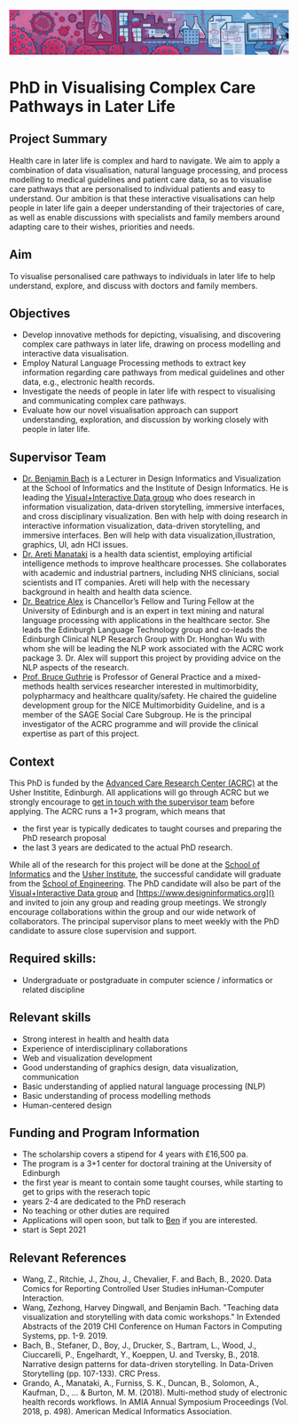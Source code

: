 ![](figures/Doctors_Covid19.jpg)


# PhD in Visualising Complex Care Pathways in Later Life

## Project Summary

Health care in later life is complex and hard to navigate. We aim to apply a combination of data visualisation, natural language processing, and process modelling to medical guidelines and patient care data, so as to visualise care pathways that are personalised to individual patients and easy to understand. Our ambition is that these interactive visualisations can help people in later life gain a deeper understanding of their trajectories of care, as well as enable discussions with specialists and family members around adapting care to their wishes, priorities and needs.

## Aim

To visualise personalised care pathways to individuals in later life to help understand, explore, and discuss with doctors and family members.

## Objectives
* Develop innovative methods for depicting, visualising, and discovering
complex care pathways in later life, drawing on process modelling and interactive data visualisation.
* Employ Natural Language Processing methods to extract key information regarding care pathways from medical guidelines and other data, e.g., electronic health records.
* Investigate the needs of people in later life with respect to visualising and communicating complex care pathways.
* Evaluate how our novel visualisation approach can support understanding, exploration, and discussion by working closely with people in later life.


## Supervisor Team

* [Dr. Benjamin Bach](http://benjbach.me) is a Lecturer in Design Informatics and Visualization at the School of Informatics and the Institute of Design Informatics. He is leading the [Visual+Interactive Data group](http://visualinteractivedata.github.io) who does research in information visualization, data-driven storytelling, immersive interfaces, and cross disciplinary visualization. Ben with help with doing research in interactive information visualization, data-driven storytelling, and immersive interfaces. Ben will help with data visualization,illustration, graphics, UI, adn HCI issues. 
* [Dr. Areti Manataki](http://www.homepages.ed.ac.uk/amanatak/) is a health data scientist, employing artificial intelligence methods to improve healthcare processes. She collaborates with academic and industrial partners, including NHS clinicians, social scientists and IT companies. Areti will help with the necessary background in health and health data science.
* [Dr. Beatrice Alex](http://homepages.inf.ed.ac.uk/balex) is Chancellor’s Fellow and Turing Fellow at the University of Edinburgh and is an expert in text mining and natural language processing with applications in the healthcare sector. She leads the Edinburgh Language Technology group and co-leads the Edinburgh Clinical NLP Research Group with Dr. Honghan Wu with whom she will be leading the NLP work associated with the ACRC work package 3.  Dr. Alex will support this project by providing advice on the NLP aspects of the research.
* [Prof. Bruce Guthrie](https://www.ed.ac.uk/profile/bruce-guthrie) is Professor of General Practice and a mixed-methods health services researcher interested in multimorbidity, polypharmacy and healthcare quality/safety. He chaired the guideline development group for the NICE Multimorbidity Guideline, and is a member of the SAGE Social Care Subgroup. He is the principal investigator of the ACRC programme and will provide the clinical expertise as part of this project.

## Context

This PhD is funded by the [Advanced Care Research Center (ACRC)](http://www.edin.care) at the Usher Institite, Edinburgh. All applications will go through ACRC but we strongly encourage to [get in touch with the supervisor team](mailto:bbach@inf.ed.ac.uk) before applying. The ACRC runs a 1+3 program, which means that
- the first year is typically dedicates to taught courses and preparing the PhD research proposal
- the last 3 years are dedicated to the actual PhD research. 

While all of the research for this project will be done at the [School of Informatics](https://www.ed.ac.uk/informatics) and the [Usher Institute](https://www.ed.ac.uk/usher), the successful candidate will graduate from the [School of Engineering](https://www.eng.ed.ac.uk). The PhD candidate will also be part of the [Visual+Interactive Data group](http://visualinteractivedata.github.io) and [https://www.designinformatics.org]() and invited to join any group and reading group meetings. We strongly encourage collaborations within the group and our wide network of collaborators. The principal supervisor plans to meet weekly with the PhD candidate to assure close supervision and support. 

## Required skills: 
* Undergraduate or postgraduate in computer science / informatics or related discipline


## Relevant skills
* Strong interest in health and health data 
* Experience of interdisciplinary collaborations 
* Web and visualization development
* Good understanding of graphics design, data visualization, communication 
* Basic understanding of applied natural language processing (NLP)
* Basic understanding of process modelling methods
* Human-centered design


## Funding and Program Information 
* The scholarship covers a stipend for 4 years with £16,500 pa. 
* The program is a 3+1 center for doctoral training at the University of Edinburgh
* the first year is meant to contain some taught courses, while starting to get to grips with the reserach topic
* years 2-4 are dedicated to the PhD reserach
* No teaching or other duties are required
* Applications will open soon, but talk to [Ben](bbach@inf.ed.ac.uk) if you are interested.
* start is Sept 2021

## Relevant References
* Wang, Z., Ritchie, J., Zhou, J., Chevalier, F. and Bach, B., 2020. Data Comics for Reporting Controlled User Studies inHuman-Computer Interaction.
* Wang, Zezhong, Harvey Dingwall, and Benjamin Bach. "Teaching data visualization and storytelling with data comic workshops." In Extended Abstracts of the 2019 CHI Conference on Human Factors in Computing Systems, pp. 1-9. 2019.
* Bach, B., Stefaner, D., Boy, J., Drucker, S., Bartram, L., Wood, J., Ciuccarelli, P., Engelhardt, Y., Koeppen, U. and Tversky, B., 2018. Narrative design patterns for data-driven storytelling. In Data-Driven Storytelling (pp. 107-133). CRC Press.
* Grando, A., Manataki, A., Furniss, S. K., Duncan, B., Solomon, A., Kaufman, D., ... & Burton, M. M. (2018). Multi-method study of electronic health records workflows. In AMIA Annual Symposium Proceedings (Vol. 2018, p. 498). American Medical Informatics Association.
